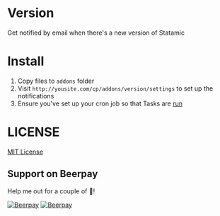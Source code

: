 # Version
Get notified by email when there's a new version of Statamic

# Install
1. Copy files to `addons` folder
2. Visit `http://yousite.com/cp/addons/version/settings` to set up the notifications
3. Ensure you've set up your cron job so that Tasks are [run](https://docs.statamic.com/addons/classes/tasks#starting)

# LICENSE

[MIT License](http://emd.mit-license.org/)

## Support on Beerpay
Help me out for a couple of :beers:!

[![Beerpay](https://beerpay.io/edalzell/statamic-version/badge.svg?style=beer-square)](https://beerpay.io/edalzell/statamic-version)  [![Beerpay](https://beerpay.io/edalzell/statamic-version/make-wish.svg?style=flat-square)](https://beerpay.io/edalzell/statamic-version?focus=wish)